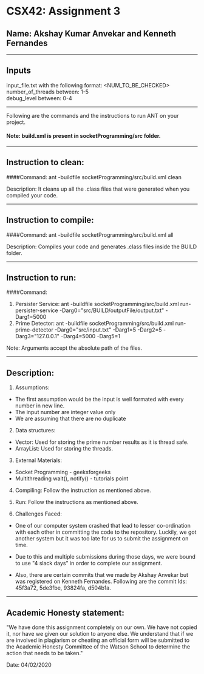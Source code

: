 # CSX42: Assignment 3
## Name: Akshay Kumar Anvekar and Kenneth Fernandes


-----------------------------------------------------------------------
## Inputs
input_file.txt with the following format: <NUM_TO_BE_CHECKED><br/>
number_of_threads between: 1-5<br/>
debug_level between: 0-4

-----------------------------------------------------------------------
Following are the commands and the instructions to run ANT on your project.
#### Note: build.xml is present in socketProgramming/src folder.

-----------------------------------------------------------------------
## Instruction to clean:

####Command: ant -buildfile socketProgramming/src/build.xml clean

Description: It cleans up all the .class files that were generated when you
compiled your code.

-----------------------------------------------------------------------
## Instruction to compile:

####Command: ant -buildfile socketProgramming/src/build.xml all

Description: Compiles your code and generates .class files inside the BUILD folder.

-----------------------------------------------------------------------
## Instruction to run:

####Command: 
1. Persister Service:
ant -buildfile socketProgramming/src/build.xml run-persister-service -Darg0="src/BUILD/outputFile/output.txt" -Darg1=5000
2. Prime Detector: 
ant -buildfile socketProgramming/src/build.xml run-prime-detector -Darg0="src/input.txt" -Darg1=5 -Darg2=5 -Darg3="127.0.0.1" -Darg4=5000 -Darg5=1 

Note: Arguments accept the absolute path of the files.

-----------------------------------------------------------------------
## Description:

1. Assumptions:
- The first assumption would be the input is well formated with every number in new line.
- The input number are integer value only
- We are assuming that there are no duplicate  
2. Data structures:
- Vector: Used for storing the prime number results as it is thread safe.
- ArrayList: Used for storing the threads.

3. External Materials:
- Socket Programming - geeksforgeeks
- Multithreading wait(), notify() - tutorials point

4. Compiling:
Follow the instruction as mentioned above.

5. Run:
Follow the instructions as mentioned above.

6. Challenges Faced:
- One of our computer system crashed that lead to lesser co-ordination with each other in committing the code to the repository. Luckily, we got another system but it was too late for us to submit the assignment on time.

- Due to this and multiple submissions during those days, we were bound to use "4 slack days" in order to complete our assignment.

- Also, there are certain commits that we made by Akshay Anvekar but was registered on Kenneth Fernandes. Following are the commit Ids: 45f3a72, 5de3fbe, 93824fa, d504b1a.

--------------------------------------------------------------------------------
## Academic Honesty statement:
"We have done this assignment completely on our own. We have not copied it, nor have we given our solution to anyone else. We understand that if we are involved in plagiarism or cheating an official form will be submitted to the Academic Honesty Committee of the Watson School to determine the action that needs to be taken."

Date: 04/02/2020